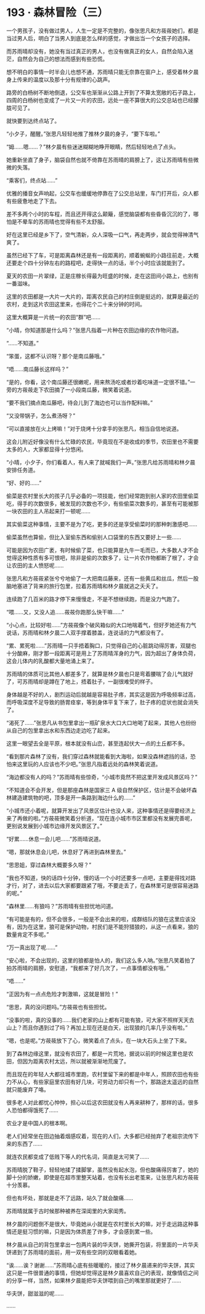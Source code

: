 # 193 · 森林冒险（三）

一个男孩子，没有做过男人，人生一定是不完整的，像张思凡和方莜莜她们，都是当过男人后，明白了当男人到底是怎么样的感觉，才做出当一个女孩子的选择。

而苏雨晴却没有，她没有当过真正的男人，也没有做真正的女人，自然会陷入迷茫，自然会为自己的想法而感到有些恐慌。

想不明白的事情一时半会儿也想不通，苏雨晴只能无奈靠在窗户上，感受着林夕晨身上传来的温度以及那十分有规律的心跳声。

路旁的白杨树不断地倒退，公交车也渐渐从公路上开到了不算太宽敞的石子路上，四周的白杨树也变成了一片又一片的农田，远处一座不算很大的公交总站也已经朦胧可见了。

就快要到达终点站了。

“小夕子，醒醒。”张思凡轻轻地推了推林夕晨的身子，“要下车啦。”

“姆……嗯……？”林夕晨有些迷迷糊糊地睁开眼睛，然后轻轻地点了点头。

她重新坐直了身子，脑袋自然也就不倚靠在苏雨晴的肩膀上了，这让苏雨晴有些微微的失落。

“乘客们，终点站……”

优雅的播音女声响起，公交车也缓缓地停靠在了公交总站里，车门打开后，众人都有些疲惫地走了下去。

差不多两个小时的车程，而且还开得这么颠簸，感觉脑袋都有些昏昏沉沉的了，哪怕是不晕车的苏雨晴也觉得有些不太舒服。

好在这里已经是乡下了，空气清新，众人深吸一口气，再走两步，就会觉得神清气爽了。

虽然已经下了车，可是距离森林还是有一段距离的，顺着蜿蜒的小路往前走，大概还要走个四十分钟左右的路程吧，走得快一点的话，半个小时应该就能到了。

夏天的农田一片翠绿，正是庄稼长得最为旺盛的时候，走在这田间小路上，也别有一番滋味。

这里的农田都是一大片一大片的，距离农民自己的村庄倒是挺远的，就算是最近的农村，走到这片农田这里来，也得花个二十来分钟的时间。

这里大概算是一片统一的农田“群”吧……

“小晴，你知道那是什么吗？”张思凡指着一片种在农田边缘的农作物问道。

“……不知道。”

“笨蛋，这都不认识呀？那个是南瓜藤哦。”

“唔……南瓜藤长这样吗？”

“是的，你看，这个南瓜藤还很嫩呢，用来熬汤吃或者炒着吃味道一定很不错。”一旁的方莜莜走下农田摘了一小段南瓜藤，微笑着说道。

“要不我们摘点南瓜藤吧，待会儿到了海边也可以当作配料嘛。”

“又没带锅子，怎么煮汤呀？”

“可以直接放在火上烤嘛！”对于烧烤十分拿手的张思凡，相当自信地说道。

这会儿附近好像没有什么忙碌的农民，毕竟现在不是收成的季节，农田里也不需要太多的人，大家都显得十分悠闲。

“小晴，小夕子，你们看着人，有人来了就喊我们一声。”张思凡给苏雨晴和林夕晨安排任务道。

“好、好的……”

偷菜是农村里长大的孩子几乎必备的一项技能，他们经常跑到别人家的农田里偷菜吃，得手的次数很多，被发现的次数也不少，有些偷菜次数多的，甚至有可能被那一块农田的主人吊起来打一顿呢……

其实偷菜这种事情，主要不是为了吃，更多的还是享受偷菜时的那种刺激感吧……

偷菜虽然也算偷，但比入室偷东西和偷别人口袋里的东西又要好上一些……

可能是因为农田广袤，有时候偷了菜，也只能算是九牛一毛而已，大多数人才不会觉得这种性质有多可恨吧，除非是偷的次数多了，让一片农作物都断了根了，才会让农田的主人愤怒呢……

张思凡和方莜莜紧张兮兮地偷了一大把南瓜藤来，还有一些黄瓜和丝瓜，然后一股脑地塞进了背来的旅行包里，拉着苏雨晴和林夕晨就逃之夭夭了。

连续跑了几百米的路才停下来慢慢走，不是不想继续跑，而是没力气跑了。

“喂……又，又没人追……莜莜你跑那么快干嘛……”

“小心点，比较好啦……”方莜莜像个破风箱似的大口地喘着气，但好歹她还有力气说话，苏雨晴和林夕晨二人双手撑着膝盖，连说话的力气都没有了。

“累、累死啦……”苏雨晴一只手捂着胸口，只觉得自己的心脏跳动得厉害，双腿也十分酸麻，刚才那一段距离可是用上了苏雨晴浑身的力气，因为超出了身体负荷，这会儿体内的乳酸都大量地涌上来了。

苏雨晴的体质可比其他人都差多了，就算是林夕晨也只是弯着腰喘了会儿气就好了，可苏雨晴却是蹲在了地上，捂着肚子，一副很难受的样子。

身体越是不好的人，剧烈运动后就越是容易肚子疼，其实这是因为呼吸频率过高，而呼吸深度不足导致的肠胃痉挛，等到身体平复下来了，肚子疼的症状也就会消失了。

“渴死了……”张思凡从书包里拿出一瓶矿泉水大口大口地喝了起来，其他人也纷纷从自己的包里拿出水和东西边走边吃了起来。

这里一眼望去全是平原，根本就没有山峦，甚至连起伏大一点的土丘都不多。

“看到那片森林了没有，我们穿过森林就能看到大海啦，如果没森林遮挡的话，恐怕来这里玩的人应该也不少吧。”张思凡指着远处的森林笑着说道。

“海边都没有人的吗？”苏雨晴有些惊奇，“小城市竟然不把这里开发成风景区吗？”

“不知道会不会开发，但是那座森林是国家三 A 级自然保护区，估计是不会破坏森林建造建筑物的吧，顶多是开一条路到海边什么的……”

“小城市还小着呢，就算开发出了风景区估计也没人来，这种事情还是得要经济上来了再做的啦。”方莜莜微笑着分析道，“现在连小城市市区里都没有发展完善呢，更别说发展到小城市边缘开发风景区了。”

“好累……休息一会儿吧……”苏雨晴说道。

“嗯，那就休息会儿吧，休息好了再进到森林里去。”

“思思姐，穿过森林大概要多久呀？”

“我也不知道，快的话四十分钟，慢的话一个小时还要多一点吧，主要是得找对路才行，对了，进去以后大家都要跟紧了哦，不要走丢了，在森林里可是很容易迷路的呢。”

“森林里……有狼吗？”苏雨晴有些担忧地问道。

“有可能是有的，但不会很多，一般是不会出来的啦，成群结队的狼在这里应该没有，因为在这里，狼可是保护动物，村民们是不能狩猎狼的，从这一点看来，狼的数量肯定不多呢。”

“万一真出现了呢……”

“安心啦，不会出现的，这里的狼都是怕人的，我们这么多人呐。”张思凡笑着拍了拍苏雨晴的肩膀，安慰道，“我都来了好几次了，一点事情都没有哦。”

“唔……”

“正因为有一点点危险才刺激嘛，这就是冒险！”

“思思，真的没问题吗。”方莜莜也有些担忧。

“没事的啦，真的没事的……我们老家的山上都有可能有狼，可大家不照样天天去山上？而且你遇到过了吗？再加上现在还是白天，出现狼的几率几乎没有啦。”

“嗯，也是呢。”方莜莜放下了心，微笑着点了点头，在一块大石头上坐了下来。

到了森林边缘这里，就没有农田了，都是一片荒地，据说以前的时候这里也是农田，但因为距离农村太远，所以就被渐渐地荒废了。

而且现在的年轻人大都往城市里跑，农村里留下来的都是中年人，照顾农田也有些力不从心，有些家庭里农田有好几块，可劳动力却只有一个，那路途太遥远的自然就只能废弃了咯。

很多老人对此都忧心忡忡，担心以后这农田就没有人再来耕种了，那样的话，很多人恐怕都得饿死了……

农业才是中国人的根本啊。

老人们经常坐在田边抽着烟感叹着，现在的人们，大多都已经抛弃了老祖宗流传下来的东西了……

就连农民都变成了低贱下等人的代名词，简直是太可笑了……

苏雨晴脱了鞋子，轻轻地揉了揉脚掌，虽然没有起水泡，但也酸痛得厉害了，她的脚十分的娇嫩，即使是在超市里整天站着，也没有长出老茧来，让张思凡和方莜莜十分羡慕。

但也有坏处，那就是走不了远路，站久了就会酸痛……

苏雨晴就属于古时候那种被养在深闺里的大家闺秀。

林夕晨的问题倒不是很大，毕竟她从小就是在农村里长大的嘛，对于走远路这种事情还是挺习惯的嘛，只是因为体质差了许多，才会感到累一些。

林夕晨从自己的背包里拿出一包两片装的华夫饼，她撕开包装，将里面的一片华夫饼递到了苏雨晴的面前，用一双有些空洞的双眼看着她。

“诶……诶？谢谢……”苏雨晴心底有些暖暖的，接过了林夕晨递来的华夫饼，其实这只是一件很普通的事情，但她却觉得这是林夕晨喜欢自己的表现，就像情侣之间的分享一样，当然，如果林夕晨能把华夫饼喂到自己的嘴里那就更好了……

华夫饼，甜滋滋的呢……

……
